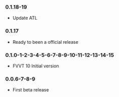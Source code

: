 ### 0.1.18-19

- Update ATL

### 0.1.17

- Ready to been a official release

### 0.1.0-1-2-3-4-5-6-7-8-9-10-11-12-13-14-15

- FVVT 10 Initial version

### 0.0.6-7-8-9

- First beta release

